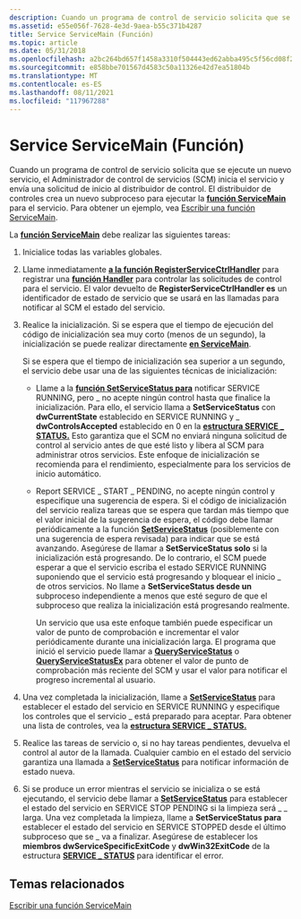 ```yaml
---
description: Cuando un programa de control de servicio solicita que se ejecute un nuevo servicio, el Administrador de control de servicios (SCM) inicia el servicio y envía una solicitud de inicio al distribuidor de control.
ms.assetid: e55e056f-7628-4e3d-9aea-b55c371b4287
title: Service ServiceMain (Función)
ms.topic: article
ms.date: 05/31/2018
ms.openlocfilehash: a2bc264bd657f1458a3310f504443ed62abba495c5f56cd08f26b0f41e1da075
ms.sourcegitcommit: e858bbe701567d4583c50a11326e42d7ea51804b
ms.translationtype: MT
ms.contentlocale: es-ES
ms.lasthandoff: 08/11/2021
ms.locfileid: "117967288"
---
```

# <a name="service-servicemain-function"></a>Service ServiceMain (Función)

Cuando un programa de control de servicio solicita que se ejecute un nuevo servicio, el Administrador de control de servicios (SCM) inicia el servicio y envía una solicitud de inicio al distribuidor de control. El distribuidor de controles crea un nuevo subproceso para ejecutar la [**función ServiceMain**](/windows/win32/api/winsvc/nc-winsvc-lpservice_main_functiona) para el servicio. Para obtener un ejemplo, vea [Escribir una función ServiceMain](writing-a-servicemain-function.md).

La [**función ServiceMain**](/windows/win32/api/winsvc/nc-winsvc-lpservice_main_functiona) debe realizar las siguientes tareas:

1.  Inicialice todas las variables globales.
2.  Llame inmediatamente [**a la función RegisterServiceCtrlHandler**](/windows/desktop/api/Winsvc/nf-winsvc-registerservicectrlhandlera) para registrar una [**función Handler**](/windows/desktop/api/Winsvc/nc-winsvc-lphandler_function) para controlar las solicitudes de control para el servicio. El valor devuelto de **RegisterServiceCtrlHandler es** un identificador de estado de servicio que se usará en las llamadas para notificar al SCM el estado del servicio. 
3.  Realice la inicialización. Si se espera que el tiempo de ejecución del código de inicialización sea muy corto (menos de un segundo), la inicialización se puede realizar directamente [**en ServiceMain**](/windows/win32/api/winsvc/nc-winsvc-lpservice_main_functiona).

    Si se espera que el tiempo de inicialización sea superior a un segundo, el servicio debe usar una de las siguientes técnicas de inicialización:

    -   Llame a la [**función SetServiceStatus para**](/windows/desktop/api/Winsvc/nf-winsvc-setservicestatus) notificar SERVICE RUNNING, pero \_ no acepte ningún control hasta que finalice la inicialización. Para ello, el servicio llama a **SetServiceStatus** con **dwCurrentState** establecido en SERVICE RUNNING y \_ **dwControlsAccepted** establecido en 0 en la [**estructura SERVICE \_ STATUS.**](/windows/desktop/api/Winsvc/ns-winsvc-service_status) Esto garantiza que el SCM no enviará ninguna solicitud de control al servicio antes de que esté listo y libera al SCM para administrar otros servicios. Este enfoque de inicialización se recomienda para el rendimiento, especialmente para los servicios de inicio automático.
    -   Report SERVICE \_ START \_ PENDING, no acepte ningún control y especifique una sugerencia de espera. Si el código de inicialización del servicio realiza tareas que se espera que tardan más tiempo que el valor inicial de la sugerencia de espera, el código debe llamar periódicamente a la función [**SetServiceStatus**](/windows/desktop/api/Winsvc/nf-winsvc-setservicestatus) (posiblemente con una sugerencia de espera revisada) para indicar que se está avanzando. Asegúrese de llamar a **SetServiceStatus solo** si la inicialización está progresando. De lo contrario, el SCM puede esperar a que el servicio escriba el estado SERVICE RUNNING suponiendo que el servicio está progresando y bloquear el inicio \_ de otros servicios. No llame a **SetServiceStatus desde un** subproceso independiente a menos que esté seguro de que el subproceso que realiza la inicialización está progresando realmente.

        Un servicio que usa este enfoque también puede especificar un valor de punto de comprobación e incrementar el valor periódicamente durante una inicialización larga. El programa que inició el servicio puede llamar a [**QueryServiceStatus**](/windows/desktop/api/Winsvc/nf-winsvc-queryservicestatus) o [**QueryServiceStatusEx**](/windows/desktop/api/Winsvc/nf-winsvc-queryservicestatusex) para obtener el valor de punto de comprobación más reciente del SCM y usar el valor para notificar el progreso incremental al usuario.

4.  Una vez completada la inicialización, llame a [**SetServiceStatus**](/windows/desktop/api/Winsvc/nf-winsvc-setservicestatus) para establecer el estado del servicio en SERVICE RUNNING y especifique los controles que el servicio \_ está preparado para aceptar. Para obtener una lista de controles, vea la [**estructura SERVICE \_ STATUS.**](/windows/desktop/api/Winsvc/ns-winsvc-service_status)
5.  Realice las tareas de servicio o, si no hay tareas pendientes, devuelva el control al autor de la llamada. Cualquier cambio en el estado del servicio garantiza una llamada a [**SetServiceStatus**](/windows/desktop/api/Winsvc/nf-winsvc-setservicestatus) para notificar información de estado nueva.
6.  Si se produce un error mientras el servicio se inicializa o se está ejecutando, el servicio debe llamar a [**SetServiceStatus**](/windows/desktop/api/Winsvc/nf-winsvc-setservicestatus) para establecer el estado del servicio en SERVICE STOP PENDING si la limpieza será \_ \_ larga. Una vez completada la limpieza, llame a **SetServiceStatus para** establecer el estado del servicio en SERVICE STOPPED desde el último subproceso que se \_ va a finalizar. Asegúrese de establecer los **miembros dwServiceSpecificExitCode** y **dwWin32ExitCode** de la estructura [**SERVICE \_ STATUS**](/windows/desktop/api/Winsvc/ns-winsvc-service_status) para identificar el error.

## <a name="related-topics"></a>Temas relacionados

<dl> <dt>

[Escribir una función ServiceMain](writing-a-servicemain-function.md)
</dt> </dl>

 

 
